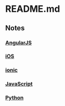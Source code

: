 # README.md

## Notes

### [AngularJS](https://github.com/Y-YYeung/Notes/blob/master/AngularJS/Best%20Practice.md)
### [iOS](https://github.com/Y-YYeung/Notes/blob/master/iOS/Notes-iOS.md)
### [ionic](https://github.com/Y-YYeung/Notes/blob/master/ionic/ionic%20notes.md)
### [JavaScript](https://github.com/Y-YYeung/Notes/blob/master/JavaScript/JavaScriptNotes.md)
### [Python](https://github.com/Y-YYeung/Notes/tree/master/Python)


